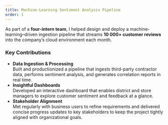 ```yaml
---
title: Machine-Learning Sentiment Analysis Pipeline
order: 1
---
```


As part of a **four-intern team**, I helped design and deploy a machine-learning–driven ingestion pipeline that streams **10 000+ customer reviews** into the company’s cloud environment each month.

### Key Contributions
- **Data Ingestion & Processing**  
  Built and productionized a pipeline that ingests third-party contractor data, performs sentiment analysis, and generates correlation reports in real time.
- **Insightful Dashboards**  
  Developed an interactive dashboard that enables district and store managers to explore customer sentiment and feedback at a glance.
- **Stakeholder Alignment**  
  Met regularly with business users to refine requirements and delivered concise progress updates to key stakeholders to keep the project tightly aligned with organizational goals.
